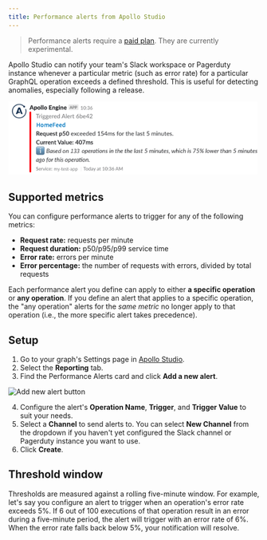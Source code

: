 ```yaml
---
title: Performance alerts from Apollo Studio
---
```


> Performance alerts require a [paid plan](https://www.apollographql.com/pricing/). They are currently experimental.

Apollo Studio can notify your team's Slack workspace or Pagerduty instance whenever a particular metric (such as error rate) for a particular GraphQL operation exceeds a defined threshold. This is useful for detecting anomalies, especially following a release.

<img src="../img/integrations/slack-notification.png" width="500" class="screenshot" alt="Performance alert" />

## Supported metrics

You can configure performance alerts to trigger for any of the following metrics:

- **Request rate:** requests per minute
- **Request duration:** p50/p95/p99 service time
- **Error rate:** errors per minute
- **Error percentage:** the number of requests with errors, divided by total
  requests

Each performance alert you define can apply to either **a specific operation** or **any operation**. If you define an alert that applies to a specific operation, the "any operation" alerts for the _same metric_ no longer apply to that operation (i.e., the more specific alert takes precedence).

## Setup

1. Go to your graph's Settings page in [Apollo Studio](https://studio.apollographql.com/).
2. Select the **Reporting** tab.
3. Find the Performance Alerts card and click **Add a new alert**.

  <img src="./img/add-new-alert.jpg" class="screenshot" width="500" alt="Add new alert button" />

4. Configure the alert's **Operation Name**, **Trigger**, and **Trigger Value** to suit your needs.
5. Select a **Channel** to send alerts to. You can select **New Channel** from the dropdown if you haven't yet configured the Slack channel or Pagerduty instance you want to use.
6. Click **Create**.

## Threshold window

Thresholds are measured against a rolling five-minute window. For example, let's say you configure an alert to trigger when an operation's error rate exceeds 5%. If 6 out of 100 executions of that operation result in an error during a five-minute period, the alert will trigger with an error rate of 6%. When the error rate falls back below 5%, your notification will resolve.
